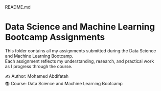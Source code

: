 README.md

 # Data Science and Machine Learning Bootcamp Assignments  

This folder contains all my assignments submitted during the Data Science and Machine Learning Bootcamp.  
Each assignment reflects my understanding, research, and practical work as I progress through the course.  

✍️ Author: Mohamed Abdifatah  
📚 Course: Data Science and Machine Learning Bootcamp
